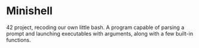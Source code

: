 # Minishell
42 project, recoding our own little bash. A program capable of parsing a prompt and launching executables with arguments, along with a few built-in functions.
